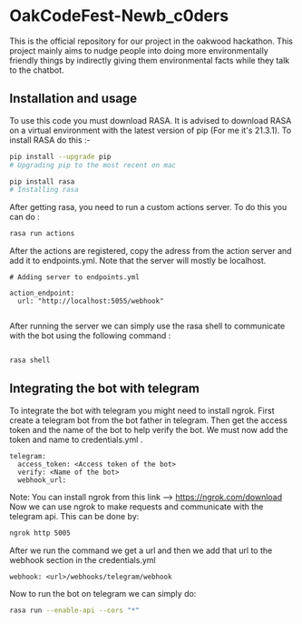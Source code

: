 # OakCodeFest-Newb_c0ders

This is the official repository for our project in the oakwood hackathon. This project mainly aims to nudge people into doing more environmentally friendly things by indirectly giving them environmental facts while they talk to the chatbot.

## Installation and usage

To use this code you must download RASA. It is advised to download RASA on a virtual environment with the latest version of pip (For me it's 21.3.1). To install RASA do this :-
```bash 
pip install --upgrade pip
# Upgrading pip to the most recent on mac

pip install rasa
# Installing rasa

```
After getting rasa, you need to run a custom actions server. To do this you can do :
```bash
rasa run actions

```
After the actions are registered, copy the adress from the action server and add it to endpoints.yml. Note that the server will mostly be localhost. 
```
# Adding server to endpoints.yml

action_endpoint:
  url: "http://localhost:5055/webhook"


```
After running the server we can simply use the rasa shell to communicate with the bot using the following command : 

```bash

rasa shell

```

## Integrating the bot with telegram 

To integrate the bot with telegram you might need to install ngrok. First create a telegram bot from the bot father in telegram. Then get the access token and the name of the bot to help verify the bot. We must now add the token and name to credentials.yml .
```
telegram:
  access_token: <Access token of the bot>
  verify: <Name of the bot>
  webhook_url: 

```
Note: You can install ngrok from this link --> https://ngrok.com/download
Now we can use ngrok to make requests and communicate with the telegram api. This can be done by:
```bash 
ngrok http 5005

```
After we run the command we get a url and then we add that url to the webhook section in the credentials.yml

```
webhook: <url>/webhooks/telegram/webhook
```

Now to run the bot on telegram we can simply do:
```bash
rasa run --enable-api --cors "*"
```

